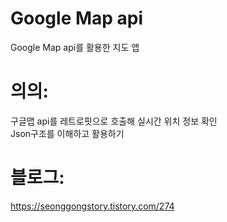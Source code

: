 # Google Map api
Google Map api를 활용한 지도 앱


# 의의:
구글맵 api를 레트로핏으로 호출해 실시간 위치 정보 확인 <br/>
Json구조를 이해하고 활용하기

#  블로그:
https://seonggongstory.tistory.com/274
